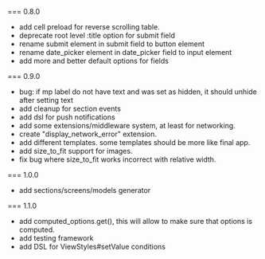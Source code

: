 === 0.8.0
* add cell preload for reverse scrolling table.
* deprecate root level :title option for submit field
* rename submit element in submit field to button element
* rename date_picker element in date_picker field to input element
* add more and better default options for fields

=== 0.9.0
* bug: if mp label do not have text and was set as hidden, it should unhide after setting text
* add cleanup for section events
* add dsl for push notifications
* add some extensions/middleware system, at least for networking.
* create "display_network_error" extension.
* add different templates. some templates should be more like final app.
* add size_to_fit support for images.
* fix bug where size_to_fit works incorrect with relative width.

=== 1.0.0
* add sections/screens/models generator

=== 1.1.0
* add computed_options.get(), this will allow to make sure that options is computed.
* add testing framework
* add DSL for ViewStyles#setValue conditions